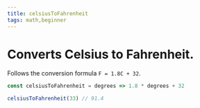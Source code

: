 ```yaml
---
title: celsiusToFahrenheit
tags: math,beginner
---
```


# Converts Celsius to Fahrenheit.

Follows the conversion formula `F = 1.8C + 32`.

```js
const celsiusToFahrenheit = degrees => 1.8 * degrees + 32
```

```js
celsiusToFahrenheit(33) // 91.4
```
